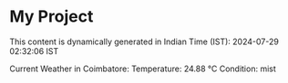 # My Project

This content is dynamically generated in Indian Time (IST): 2024-07-29 02:32:06 IST


Current Weather in Coimbatore:
Temperature: 24.88 °C
Condition: mist
